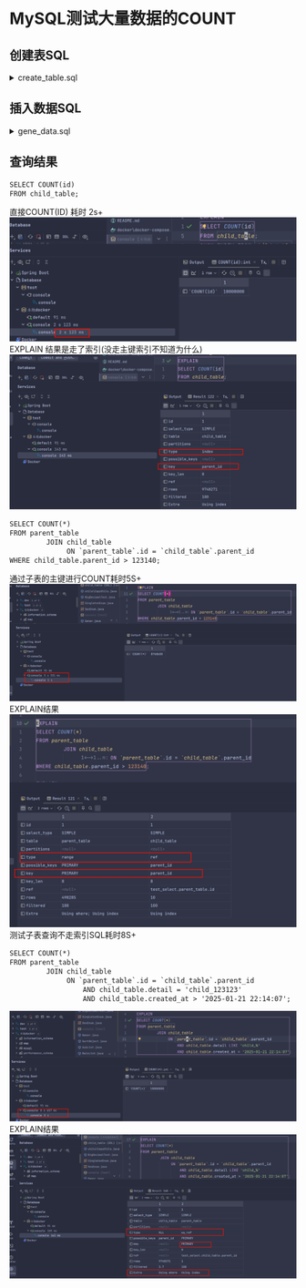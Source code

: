 # MySQL测试大量数据的COUNT

## 创建表SQL
<details>
<summary>create_table.sql</summary>

```sql:no-line-numbers
-- 创建主表
CREATE TABLE parent_table (
    id BIGINT AUTO_INCREMENT PRIMARY KEY,
    name VARCHAR(255) NOT NULL,
    created_at DATETIME DEFAULT CURRENT_TIMESTAMP
);

-- 创建子表
CREATE TABLE child_table (
id BIGINT AUTO_INCREMENT PRIMARY KEY,
parent_id BIGINT NOT NULL,
detail VARCHAR(255),
created_at DATETIME DEFAULT CURRENT_TIMESTAMP,
FOREIGN KEY (parent_id) REFERENCES parent_table(id) ON DELETE CASCADE
);
```
</details>

## 插入数据SQL
<details>
<summary>gene_data.sql</summary>

```sql:no-line-numbers
-- 插入生成的数字到 parent_table
INSERT INTO parent_table (name)
SELECT CONCAT('parent_', i)
FROM (SELECT CONCAT('parent_', @rownum := @rownum + 1) AS i
      FROM information_schema.tables t1,
           information_schema.tables t2,
           information_schema.tables t3,
           (SELECT @rownum := 0) r
      LIMIT 1000000) temp;

-- 插入生成的数字到 child_table
INSERT INTO child_table (parent_id, detail)
SELECT p.id, CONCAT('child_', @rownum := @rownum + 1)
FROM parent_table p
         JOIN (SELECT @rownum := 0) r
         JOIN (SELECT 1 AS num
               UNION ALL
               SELECT 2
               UNION ALL
               SELECT 3
               UNION ALL
               SELECT 4
               UNION ALL
               SELECT 5
               UNION ALL
               SELECT 6
               UNION ALL
               SELECT 7
               UNION ALL
               SELECT 8
               UNION ALL
               SELECT 9
               UNION ALL
               SELECT 10) n ON 1 = 1
LIMIT 10000000; -- 插入 1000 万条记录

```
</details>

## 查询结果
```sql:no-line-numbers
SELECT COUNT(id)
FROM child_table;
```
直接COUNT(ID) 耗时 2s+
![img.png](img/MySQL测试大量数据的COUNT/img1.png)
EXPLAIN 结果是走了索引(没走主键索引不知道为什么)
![img.png](img/MySQL测试大量数据的COUNT/img2.png)
```sql:no-line-numbers
SELECT COUNT(*)
FROM parent_table
         JOIN child_table
              ON `parent_table`.id = `child_table`.parent_id
WHERE child_table.parent_id > 123140;
```
通过子表的主键进行COUNT耗时5S+
![img.png](img/MySQL测试大量数据的COUNT/img3.png)
EXPLAIN结果
![img.png](img/MySQL测试大量数据的COUNT/img4.png)
测试子表查询不走索引SQL耗时8S+
```sql:no-line-numbers
SELECT COUNT(*)
FROM parent_table
         JOIN child_table
              ON `parent_table`.id = `child_table`.parent_id
                  AND child_table.detail = 'child_123123'
                  AND child_table.created_at > '2025-01-21 22:14:07';
```
![img.png](img/MySQL测试大量数据的COUNT/img5.png)
EXPLAIN结果
![img.png](img/MySQL测试大量数据的COUNT/img6.png)

